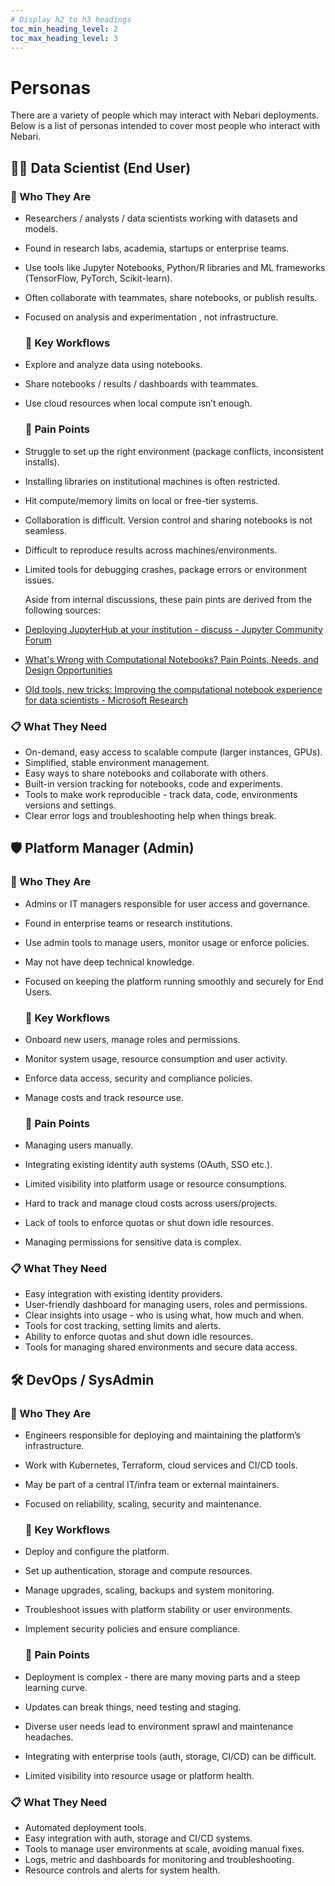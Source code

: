 ```yaml
---
# Display h2 to h3 headings
toc_min_heading_level: 2
toc_max_heading_level: 3
---
```


# Personas

There are a variety of people which may interact with Nebari deployments. Below is a list of personas intended to cover most people who interact with Nebari.

## 👩‍💻 Data Scientist (End User)

### 🤔 Who They Are

* Researchers / analysts / data scientists working with datasets and models.  
* Found in research labs, academia, startups or enterprise teams.  
* Use tools like Jupyter Notebooks, Python/R libraries and ML frameworks (TensorFlow, PyTorch, Scikit-learn).  
* Often collaborate with teammates, share notebooks, or publish results.  
* Focused on analysis and experimentation , not infrastructure.

  ### 🔁 Key Workflows

* Explore and analyze data using notebooks.  
* Share notebooks / results / dashboards with teammates.  
* Use cloud resources when local compute isn’t enough.

  ### 🤕 Pain Points

* Struggle to set up the right environment (package conflicts, inconsistent installs).  
* Installing libraries on institutional machines is often restricted.   
* Hit compute/memory limits on local or free-tier systems.  
* Collaboration is difficult. Version control and sharing notebooks is not seamless.  
* Difficult to reproduce results across machines/environments.  
* Limited tools for debugging crashes, package errors or environment issues.  
    
  	Aside from internal discussions, these pain pints are derived from the following sources:  
* [Deploying JupyterHub at your institution \- discuss \- Jupyter Community Forum](https://discourse.jupyter.org/t/deploying-jupyterhub-at-your-institution/723)   
* [What's Wrong with Computational Notebooks? Pain Points, Needs, and Design Opportunities](https://austinhenley.com/pubs/Chattopadhyay2020CHI_NotebookPainpoints.pdf)   
* [Old tools, new tricks: Improving the computational notebook experience for data scientists \- Microsoft Research](https://www.microsoft.com/en-us/research/blog/old-tools-new-tricks-improving-the-computational-notebook-experience-for-data-scientists/) 

### 📋 What They Need

* On-demand, easy access to scalable compute (larger instances, GPUs).  
* Simplified, stable environment management.  
* Easy ways to share notebooks and collaborate with others.  
* Built-in version tracking for notebooks, code and experiments.  
* Tools to make work reproducible \- track data, code, environments versions and settings.  
* Clear error logs and troubleshooting help when things break.

## 🛡️ Platform Manager (Admin)

### 🤔 Who They Are

* Admins or IT managers responsible for user access and governance.  
* Found in enterprise teams or research institutions.  
* Use admin tools to manage users, monitor usage or enforce policies.  
* May not have deep technical knowledge.  
* Focused on keeping the platform running smoothly and securely for End Users.

  ### 🔁 Key Workflows

* Onboard new users, manage roles and permissions.  
* Monitor system usage, resource consumption and user activity.  
* Enforce data access, security and compliance policies.  
* Manage costs and track resource use.

  ### 🤕 Pain Points

* Managing users manually.  
* Integrating existing identity auth systems (OAuth, SSO etc.).  
* Limited visibility into platform usage or resource consumptions.  
* Hard to track and manage cloud costs across users/projects.  
* Lack of tools to enforce quotas or shut down idle resources.  
* Managing permissions for sensitive data is complex.

### 📋 What They Need

* Easy integration with existing identity providers.  
* User-friendly dashboard for managing users, roles and permissions.  
* Clear insights into usage \- who is using what, how much and when.  
* Tools for cost tracking, setting limits and alerts.  
* Ability to enforce quotas and shut down idle resources.  
* Tools for managing shared environments and secure data access.

## 🛠️ DevOps / SysAdmin

### 🤔 Who They Are

* Engineers responsible for deploying and maintaining the platform’s infrastructure.  
* Work with Kubernetes, Terraform, cloud services and CI/CD tools.  
* May be part of a central IT/infra team or external maintainers.  
* Focused on reliability, scaling, security and maintenance.

  ### 🔁 Key Workflows

* Deploy and configure the platform.  
* Set up authentication, storage and compute resources.  
* Manage upgrades, scaling, backups and system monitoring.  
* Troubleshoot issues with platform stability or user environments.  
* Implement security policies and ensure compliance.

  ### 🤕 Pain Points

* Deployment is complex \- there are many moving parts and a steep learning curve.  
* Updates can break things, need testing and staging.  
* Diverse user needs lead to environment sprawl and maintenance headaches.  
* Integrating with enterprise tools (auth, storage, CI/CD) can be difficult.  
* Limited visibility into resource usage or platform health.

### 📋 What They Need

* Automated deployment tools.  
* Easy integration with auth, storage and CI/CD systems.  
* Tools to manage user environments at scale, avoiding manual fixes.  
* Logs, metric and dashboards for monitoring and troubleshooting.  
* Resource controls and alerts for system health.
